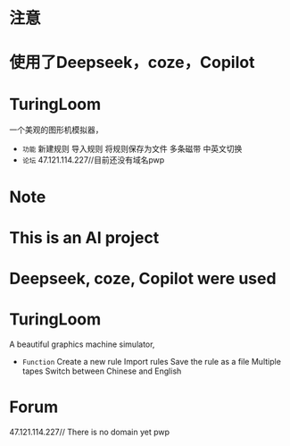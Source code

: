 # 注意
# 使用了Deepseek，coze，Copilot


# TuringLoom
一个美观的图形机模拟器，
- `功能`
新建规则
导入规则
将规则保存为文件
多条磁带
中英文切换
- `论坛`
47.121.114.227//目前还没有域名pwp
# Note
# This is an AI project
# Deepseek, coze, Copilot were used


# TuringLoom
A beautiful graphics machine simulator,
- `Function`
Create a new rule
Import rules
Save the rule as a file
Multiple tapes
Switch between Chinese and English
# Forum
47.121.114.227// There is no domain yet pwp
